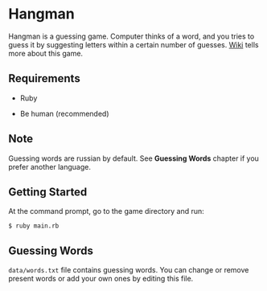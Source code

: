 Hangman
=======
Hangman is a guessing game. Computer thinks of a word, and you tries to guess it by suggesting letters within a certain number of guesses.
[Wiki](https://en.wikipedia.org/wiki/Hangman_(game)) tells more about this game.

Requirements
------------
  * Ruby  
  + Be human (recommended)  
  
Note
----
Guessing words are russian by default. See __Guessing Words__ chapter if you prefer another language.
  
Getting Started
---------------
At the command prompt, go to the game directory and run:  
```
$ ruby main.rb
```

Guessing Words
----------------
`data/words.txt` file contains guessing words. You can change or remove present words or add your own ones by editing this file.  
